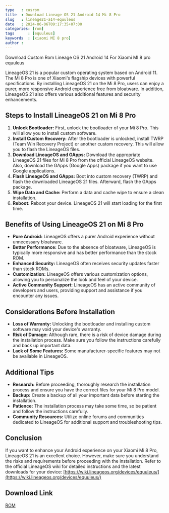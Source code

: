 ```yaml
---
type   : cusrom
title  : Download Lineage OS 21 Android 14 Mi 8 Pro
slug   : lineage21-a14-equuleus
date   : 2024-06-06T09:17:35+07:00
categories: [rom]
tags      : [equuleus]
keywords  : [xiaomi MI 8 pro]
author : 
---
```


Download Custom Rom Lineage OS 21 Android 14 For Xiaomi MI 8 pro equuleus

LineageOS 21 is a popular custom operating system based on Android 11. The Mi 8 Pro is one of Xiaomi's flagship devices with powerful specifications. By installing LineageOS 21 on the Mi 8 Pro, users can enjoy a purer, more responsive Android experience free from bloatware. In addition, LineageOS 21 also offers various additional features and security enhancements.

## Steps to Install LineageOS 21 on Mi 8 Pro

1. **Unlock Bootloader:** First, unlock the bootloader of your Mi 8 Pro. This will allow you to install custom software.
2. **Install Custom Recovery:** After the bootloader is unlocked, install TWRP (Team Win Recovery Project) or another custom recovery. This will allow you to flash the LineageOS files.
3. **Download LineageOS and GApps:** Download the appropriate LineageOS 21 files for Mi 8 Pro from the official LineageOS website. Also, download the GApps (Google Apps) package if you want to use Google applications.
4. **Flash LineageOS and GApps:** Boot into custom recovery (TWRP) and flash the downloaded LineageOS 21 files. Afterward, flash the GApps package.
5. **Wipe Data and Cache:** Perform a data and cache wipe to ensure a clean installation.
6. **Reboot:** Reboot your device. LineageOS 21 will start loading for the first time.

## Benefits of Using LineageOS 21 on Mi 8 Pro

* **Pure Android:** LineageOS offers a purer Android experience without unnecessary bloatware.
* **Better Performance:** Due to the absence of bloatware, LineageOS is typically more responsive and has better performance than the stock ROM.
* **Enhanced Security:** LineageOS often receives security updates faster than stock ROMs.
* **Customization:** LineageOS offers various customization options, allowing you to personalize the look and feel of your device.
* **Active Community Support:** LineageOS has an active community of developers and users, providing support and assistance if you encounter any issues.

## Considerations Before Installation

* **Loss of Warranty:** Unlocking the bootloader and installing custom software may void your device's warranty.
* **Risk of Damage:** Although rare, there is a risk of device damage during the installation process. Make sure you follow the instructions carefully and back up important data.
* **Lack of Some Features:** Some manufacturer-specific features may not be available in LineageOS.

## Additional Tips

* **Research:** Before proceeding, thoroughly research the installation process and ensure you have the correct files for your Mi 8 Pro model.
* **Backup:** Create a backup of all your important data before starting the installation.
* **Patience:** The installation process may take some time, so be patient and follow the instructions carefully.
* **Community Resources:** Utilize online forums and communities dedicated to LineageOS for additional support and troubleshooting tips.

## Conclusion

If you want to enhance your Android experience on your Xiaomi Mi 8 Pro, LineageOS 21 is an excellent choice. However, make sure you understand the risks and requirements before proceeding with the installation. Refer to the official LineageOS wiki for detailed instructions and the latest downloads for your device: [https://wiki.lineageos.org/devices/equuleus/](https://wiki.lineageos.org/devices/equuleus/)


## Download Link
[ROM](https://t.me/wahyu6070files/143)

